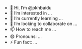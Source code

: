 - 👋 Hi, I’m @pkhbaidu
- 👀 I’m interested in ...
- 🌱 I’m currently learning ...
- 💞️ I’m looking to collaborate on ...
- 📫 How to reach me ...
- 😄 Pronouns: ...
- ⚡ Fun fact: ...

<!---
pkhbaidu/pkhbaidu is a ✨ special ✨ repository because its `README.md` (this file) appears on your GitHub profile.
You can click the Preview link to take a look at your changes.
--->
